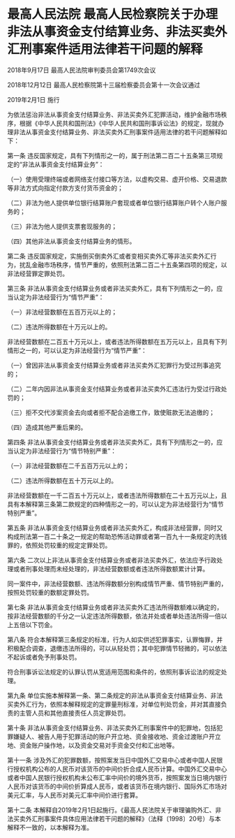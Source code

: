 # 最高人民法院 最高人民检察院关于办理非法从事资金支付结算业务、非法买卖外汇刑事案件适用法律若干问题的解释

2018年9月17日 最高人民法院审判委员会第1749次会议

2018年12月12日 最高人民检察院第十三届检察委员会第十一次会议通过

2019年2月1日 施行

<!-- INFO END -->

为依法惩治非法从事资金支付结算业务、非法买卖外汇犯罪活动，维护金融市场秩序，根据《中华人民共和国刑法》《中华人民共和国刑事诉讼法》的规定，现就办理非法从事资金支付结算业务、非法买卖外汇刑事案件适用法律的若干问题解释如下：

第一条 违反国家规定，具有下列情形之一的，属于刑法第二百二十五条第三项规定的“非法从事资金支付结算业务”：

（一）使用受理终端或者网络支付接口等方法，以虚构交易、虚开价格、交易退款等非法方式向指定付款方支付货币资金的；

（二）非法为他人提供单位银行结算账户套现或者单位银行结算账户转个人账户服务的；

（三）非法为他人提供支票套现服务的；

（四）其他非法从事资金支付结算业务的情形。

第二条 违反国家规定，实施倒买倒卖外汇或者变相买卖外汇等非法买卖外汇行为，扰乱金融市场秩序，情节严重的，依照刑法第二百二十五条第四项的规定，以非法经营罪定罪处罚。

第三条 非法从事资金支付结算业务或者非法买卖外汇，具有下列情形之一的，应当认定为非法经营行为“情节严重”：

（一）非法经营数额在五百万元以上的；

（二）违法所得数额在十万元以上的。

非法经营数额在二百五十万元以上，或者违法所得数额在五万元以上，且具有下列情形之一的，可以认定为非法经营行为“情节严重”：

（一）曾因非法从事资金支付结算业务或者非法买卖外汇犯罪行为受过刑事追究的；

（二）二年内因非法从事资金支付结算业务或者非法买卖外汇违法行为受过行政处罚的；

（三）拒不交代涉案资金去向或者拒不配合追缴工作，致使赃款无法追缴的；

（四）造成其他严重后果的。

第四条 非法从事资金支付结算业务或者非法买卖外汇，具有下列情形之一的，应当认定为非法经营行为“情节特别严重”：

（一）非法经营数额在二千五百万元以上的；

（二）违法所得数额在五十万元以上的。

非法经营数额在一千二百五十万元以上，或者违法所得数额在二十五万元以上，且具有本解释第三条第二款规定的四种情形之一的，可以认定为非法经营行为“情节特别严重”。

第五条 非法从事资金支付结算业务或者非法买卖外汇，构成非法经营罪，同时又构成刑法第一百二十条之一规定的帮助恐怖活动罪或者第一百九十一条规定的洗钱罪的，依照处罚较重的规定定罪处罚。

第六条 二次以上非法从事资金支付结算业务或者非法买卖外汇，依法应予行政处理或者刑事处理而未经处理的，非法经营数额或者违法所得数额累计计算。

同一案件中，非法经营数额、违法所得数额分别构成情节严重、情节特别严重的，按照处罚较重的数额定罪处罚。

第七条 非法从事资金支付结算业务或者非法买卖外汇违法所得数额难以确定的，按非法经营数额的千分之一认定违法所得数额，依法并处或者单处违法所得一倍以上五倍以下罚金。

第八条 符合本解释第三条规定的标准，行为人如实供述犯罪事实，认罪悔罪，并积极配合调查，退缴违法所得的，可以从轻处罚；其中犯罪情节轻微的，可以依法不起诉或者免予刑事处罚。

符合刑事诉讼法规定的认罪认罚从宽适用范围和条件的，依照刑事诉讼法的规定处理。

第九条 单位实施本解释第一条、第二条规定的非法从事资金支付结算业务、非法买卖外汇行为，依照本解释规定的定罪量刑标准，对单位判处罚金，并对其直接负责的主管人员和其他直接责任人员定罪处罚。

第十条 非法从事资金支付结算业务、非法买卖外汇刑事案件中的犯罪地，包括犯罪嫌疑人、被告人用于犯罪活动的账户开立地、资金接收地、资金过渡账户开立地、资金账户操作地，以及资金交易对手资金交付和汇出地等。

第十一条 涉及外汇的犯罪数额，按照案发当日中国外汇交易中心或者中国人民银行授权机构公布的人民币对该货币的中间价折合成人民币计算。中国外汇交易中心或者中国人民银行授权机构未公布汇率中间价的境外货币，按照案发当日境内银行人民币对该货币的中间价折算成人民币，或者该货币在境内银行、国际外汇市场对美元汇率，与人民币对美元汇率中间价进行套算。

第十二条 本解释自2019年2月1日起施行。《最高人民法院关于审理骗购外汇、非法买卖外汇刑事案件具体应用法律若干问题的解释》（法释〔1998〕20号）与本解释不一致的，以本解释为准。